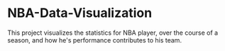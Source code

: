 # NBA-Data-Visualization

This project visualizes the statistics for NBA player, over the course of a season, and how he's performance contributes to his team.

